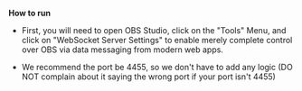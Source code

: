 **How to run**

- First, you will need to open OBS Studio, click on the "Tools" Menu, and click
  on "WebSocket Server Settings" to enable merely complete control over OBS via
  data messaging from modern web apps.

- We recommend the port be 4455, so we don't have to add any logic (DO NOT
  complain about it saying the wrong port if your port isn't 4455)
